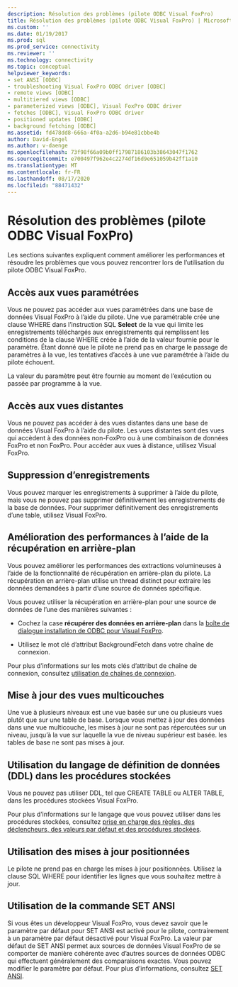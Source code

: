 ```yaml
---
description: Résolution des problèmes (pilote ODBC Visual FoxPro)
title: Résolution des problèmes (pilote ODBC Visual FoxPro) | Microsoft Docs
ms.custom: ''
ms.date: 01/19/2017
ms.prod: sql
ms.prod_service: connectivity
ms.reviewer: ''
ms.technology: connectivity
ms.topic: conceptual
helpviewer_keywords:
- set ANSI [ODBC]
- troubleshooting Visual FoxPro ODBC driver [ODBC]
- remote views [ODBC]
- multitiered views [ODBC]
- parameterized views [ODBC], Visual FoxPro ODBC driver
- fetches [ODBC], Visual FoxPro ODBC driver
- positioned updates [ODBC]
- background fetching [ODBC]
ms.assetid: fd478dd8-666a-4f0a-a2d6-b94e81cbbe4b
author: David-Engel
ms.author: v-daenge
ms.openlocfilehash: 73f98f66a09b0ff17987186103b38643047f1762
ms.sourcegitcommit: e700497f962e4c2274df16d9e651059b42ff1a10
ms.translationtype: MT
ms.contentlocale: fr-FR
ms.lasthandoff: 08/17/2020
ms.locfileid: "88471432"
---
```

# <a name="troubleshooting-visual-foxpro-odbc-driver"></a>Résolution des problèmes (pilote ODBC Visual FoxPro)
Les sections suivantes expliquent comment améliorer les performances et résoudre les problèmes que vous pouvez rencontrer lors de l’utilisation du pilote ODBC Visual FoxPro.  
  
## <a name="accessing-parameterized-views"></a>Accès aux vues paramétrées  
 Vous ne pouvez pas accéder aux vues paramétrées dans une base de données Visual FoxPro à l’aide du pilote. Une vue paramétrable crée une clause WHERE dans l’instruction SQL **Select** de la vue qui limite les enregistrements téléchargés aux enregistrements qui remplissent les conditions de la clause WHERE créée à l’aide de la valeur fournie pour le paramètre. Étant donné que le pilote ne prend pas en charge le passage de paramètres à la vue, les tentatives d’accès à une vue paramétrée à l’aide du pilote échouent.  
  
 La valeur du paramètre peut être fournie au moment de l’exécution ou passée par programme à la vue.  
  
## <a name="accessing-remote-views"></a>Accès aux vues distantes  
 Vous ne pouvez pas accéder à des vues distantes dans une base de données Visual FoxPro à l’aide du pilote. Les vues distantes sont des vues qui accèdent à des données non-FoxPro ou à une combinaison de données FoxPro et non FoxPro. Pour accéder aux vues à distance, utilisez Visual FoxPro.  
  
## <a name="deleting-records"></a>Suppression d’enregistrements  
 Vous pouvez marquer les enregistrements à supprimer à l’aide du pilote, mais vous ne pouvez pas supprimer définitivement les enregistrements de la base de données. Pour supprimer définitivement des enregistrements d’une table, utilisez Visual FoxPro.  
  
## <a name="increasing-performance-using-background-fetching"></a>Amélioration des performances à l’aide de la récupération en arrière-plan  
 Vous pouvez améliorer les performances des extractions volumineuses à l’aide de la fonctionnalité de récupération en arrière-plan du pilote. La récupération en arrière-plan utilise un thread distinct pour extraire les données demandées à partir d’une source de données spécifique.  
  
 Vous pouvez utiliser la récupération en arrière-plan pour une source de données de l’une des manières suivantes :  
  
-   Cochez la case **récupérer des données en arrière-plan** dans la [boîte de dialogue installation de ODBC pour Visual FoxPro](../../odbc/microsoft/odbc-visual-foxpro-setup-dialog-box.md).  
  
-   Utilisez le mot clé d’attribut BackgroundFetch dans votre chaîne de connexion.  
  
 Pour plus d’informations sur les mots clés d’attribut de chaîne de connexion, consultez [utilisation de chaînes de connexion](../../odbc/microsoft/using-connection-strings.md).  
  
## <a name="updating-multitiered-views"></a>Mise à jour des vues multicouches  
 Une vue à plusieurs niveaux est une vue basée sur une ou plusieurs vues plutôt que sur une table de base. Lorsque vous mettez à jour des données dans une vue multicouche, les mises à jour ne sont pas répercutées sur un niveau, jusqu’à la vue sur laquelle la vue de niveau supérieur est basée. les tables de base ne sont pas mises à jour.  
  
## <a name="using-data-definition-language-ddl-in-stored-procedures"></a>Utilisation du langage de définition de données (DDL) dans les procédures stockées  
 Vous ne pouvez pas utiliser DDL, tel que CREATE TABLE ou ALTER TABLE, dans les procédures stockées Visual FoxPro.  
  
 Pour plus d’informations sur le langage que vous pouvez utiliser dans les procédures stockées, consultez [prise en charge des règles, des déclencheurs, des valeurs par défaut et des procédures stockées](../../odbc/microsoft/support-rules-triggers-defaults-stored-procedures-visual-foxpro-odbc-driver.md).  
  
## <a name="using-positioned-updates"></a>Utilisation des mises à jour positionnées  
 Le pilote ne prend pas en charge les mises à jour positionnées. Utilisez la clause SQL WHERE pour identifier les lignes que vous souhaitez mettre à jour.  
  
## <a name="using-the-set-ansi-command"></a>Utilisation de la commande SET ANSI  
 Si vous êtes un développeur Visual FoxPro, vous devez savoir que le paramètre par défaut pour SET ANSI est activé pour le pilote, contrairement à un paramètre par défaut désactivé pour Visual FoxPro. La valeur par défaut de SET ANSI permet aux sources de données Visual FoxPro de se comporter de manière cohérente avec d’autres sources de données ODBC qui effectuent généralement des comparaisons exactes. Vous pouvez modifier le paramètre par défaut. Pour plus d’informations, consultez [SET ANSI](../../odbc/microsoft/set-ansi-command.md).

